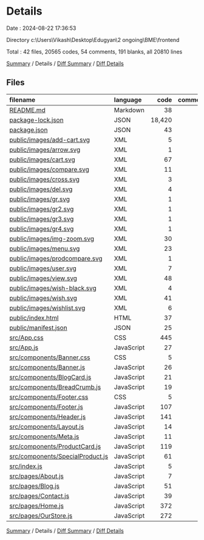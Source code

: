 # Details

Date : 2024-08-22 17:36:53

Directory c:\\Users\\Vikash\\Desktop\\Edugyan\\2 ongoing\\BME\\frontend

Total : 42 files,  20565 codes, 54 comments, 191 blanks, all 20810 lines

[Summary](results.md) / Details / [Diff Summary](diff.md) / [Diff Details](diff-details.md)

## Files
| filename | language | code | comment | blank | total |
| :--- | :--- | ---: | ---: | ---: | ---: |
| [README.md](/README.md) | Markdown | 38 | 0 | 33 | 71 |
| [package-lock.json](/package-lock.json) | JSON | 18,420 | 0 | 1 | 18,421 |
| [package.json](/package.json) | JSON | 43 | 0 | 1 | 44 |
| [public/images/add-cart.svg](/public/images/add-cart.svg) | XML | 5 | 0 | 0 | 5 |
| [public/images/arrow.svg](/public/images/arrow.svg) | XML | 1 | 0 | 0 | 1 |
| [public/images/cart.svg](/public/images/cart.svg) | XML | 67 | 0 | 0 | 67 |
| [public/images/compare.svg](/public/images/compare.svg) | XML | 11 | 1 | 0 | 12 |
| [public/images/cross.svg](/public/images/cross.svg) | XML | 3 | 0 | 0 | 3 |
| [public/images/del.svg](/public/images/del.svg) | XML | 4 | 0 | 0 | 4 |
| [public/images/gr.svg](/public/images/gr.svg) | XML | 1 | 0 | 0 | 1 |
| [public/images/gr2.svg](/public/images/gr2.svg) | XML | 1 | 0 | 0 | 1 |
| [public/images/gr3.svg](/public/images/gr3.svg) | XML | 1 | 0 | 0 | 1 |
| [public/images/gr4.svg](/public/images/gr4.svg) | XML | 1 | 0 | 0 | 1 |
| [public/images/img-zoom.svg](/public/images/img-zoom.svg) | XML | 30 | 0 | 0 | 30 |
| [public/images/menu.svg](/public/images/menu.svg) | XML | 23 | 0 | 0 | 23 |
| [public/images/prodcompare.svg](/public/images/prodcompare.svg) | XML | 1 | 0 | 0 | 1 |
| [public/images/user.svg](/public/images/user.svg) | XML | 7 | 0 | 0 | 7 |
| [public/images/view.svg](/public/images/view.svg) | XML | 48 | 0 | 0 | 48 |
| [public/images/wish-black.svg](/public/images/wish-black.svg) | XML | 4 | 0 | 0 | 4 |
| [public/images/wish.svg](/public/images/wish.svg) | XML | 41 | 0 | 0 | 41 |
| [public/images/wishlist.svg](/public/images/wishlist.svg) | XML | 6 | 0 | 0 | 6 |
| [public/index.html](/public/index.html) | HTML | 37 | 23 | 1 | 61 |
| [public/manifest.json](/public/manifest.json) | JSON | 25 | 0 | 1 | 26 |
| [src/App.css](/src/App.css) | CSS | 445 | 22 | 99 | 566 |
| [src/App.js](/src/App.js) | JavaScript | 27 | 0 | 3 | 30 |
| [src/components/Banner.css](/src/components/Banner.css) | CSS | 5 | 0 | 1 | 6 |
| [src/components/Banner.js](/src/components/Banner.js) | JavaScript | 26 | 0 | 2 | 28 |
| [src/components/BlogCard.js](/src/components/BlogCard.js) | JavaScript | 21 | 0 | 3 | 24 |
| [src/components/BreadCrumb.js](/src/components/BreadCrumb.js) | JavaScript | 19 | 0 | 3 | 22 |
| [src/components/Footer.css](/src/components/Footer.css) | CSS | 5 | 0 | 1 | 6 |
| [src/components/Footer.js](/src/components/Footer.js) | JavaScript | 107 | 0 | 3 | 110 |
| [src/components/Header.js](/src/components/Header.js) | JavaScript | 141 | 0 | 3 | 144 |
| [src/components/Layout.js](/src/components/Layout.js) | JavaScript | 14 | 0 | 3 | 17 |
| [src/components/Meta.js](/src/components/Meta.js) | JavaScript | 11 | 0 | 4 | 15 |
| [src/components/ProductCard.js](/src/components/ProductCard.js) | JavaScript | 119 | 0 | 4 | 123 |
| [src/components/SpecialProduct.js](/src/components/SpecialProduct.js) | JavaScript | 61 | 0 | 2 | 63 |
| [src/index.js](/src/index.js) | JavaScript | 5 | 0 | 3 | 8 |
| [src/pages/About.js](/src/pages/About.js) | JavaScript | 7 | 0 | 3 | 10 |
| [src/pages/Blog.js](/src/pages/Blog.js) | JavaScript | 51 | 0 | 3 | 54 |
| [src/pages/Contact.js](/src/pages/Contact.js) | JavaScript | 39 | 0 | 3 | 42 |
| [src/pages/Home.js](/src/pages/Home.js) | JavaScript | 372 | 8 | 6 | 386 |
| [src/pages/OurStore.js](/src/pages/OurStore.js) | JavaScript | 272 | 0 | 5 | 277 |

[Summary](results.md) / Details / [Diff Summary](diff.md) / [Diff Details](diff-details.md)